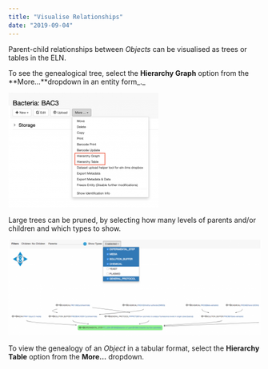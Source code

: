 ```yaml
---
title: "Visualise Relationships"
date: "2019-09-04"
---
```


  
Parent-child relationships between _Objects_ can be visualised as trees or tables in the ELN.

To see the genealogical tree, select the **Hierarchy Graph** option from the **More...**dropdown in an entity form_._

![](images/Screenshot-2020-03-10-at-11.14.21-300x229.png)

Large trees can be pruned, by selecting how many levels of parents and/or children and which types to show.

![](images/hierarchy-graph-1024x392.png)

To view the genealogy of an _Object_ in a tabular format, select the **Hierarchy Table** option from the **More...** dropdown.
